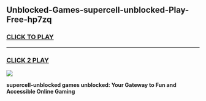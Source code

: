 
## Unblocked-Games-supercell-unblocked-Play-Free-hp7zq
<h3>
<a href="https://premium76.site?title=supercell-unblocked&ref=23A">CLICK TO PLAY</a></h3>
<hr>

<h3>
<a href="https://premium76.site?title=supercell-unblocked&ref=23A">CLICK 2 PLAY</a>
  
</h3>

<a href="https://premium76.site?title=supercell-unblocked&ref=23A"><img src="https://clearcache.store/games.png"></a>


**supercell-unblocked games unblocked: Your Gateway to Fun and Accessible Online Gaming**
